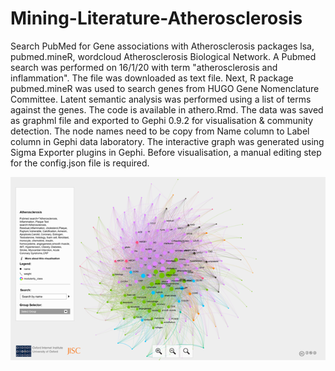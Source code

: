 # Mining-Literature-Atherosclerosis
Search PubMed for Gene associations with Atherosclerosis
packages lsa, pubmed.mineR, wordcloud
Atherosclerosis Biological Network. A Pubmed search was performed on 16/1/20 with term "atherosclerosis and inflammation". The file was downloaded as text file. Next, R package pubmed.mineR was used to search genes from HUGO Gene Nomenclature Committee. Latent semantic analysis was performed using a list of terms against the genes. The code is available in athero.Rmd. The data was saved as graphml file and exported to Gephi 0.9.2 for visualisation & community detection. The node names need to be copy from Name column to Label column in Gephi data laboratory. The interactive graph was generated using  Sigma Exporter plugins in Gephi. Before visualisation, a manual editing step for the config.json file is required. 

![here](./athero_community.png)
